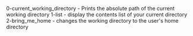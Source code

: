 0-current_working_directory - Prints the absolute path of the current working directory
1-list - display the contents list of your current directory
2-bring_me_home - changes the working directory to the user's home directory